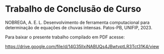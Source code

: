 # Trabalho de Conclusão de Curso

NOBREGA, A. E. L. Desenvolvimento de ferramenta computacional para determinação de equações de chuvas intensas. Patos-PB, UNIFIP, 2023.

Para baixar o presente trabalho compilado em PDF acesse: 

https://drive.google.com/file/d/14G35lIxiNABUQs4JBwtvptLR3Tct31K4/view


